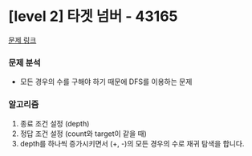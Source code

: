 # [level 2] 타겟 넘버 - 43165

[문제 링크](https://school.programmers.co.kr/learn/courses/30/lessons/43165?language=javascript)

### 문제 분석

- 모든 경우의 수를 구해야 하기 때문에 DFS를 이용하는 문제

### 알고리즘

1. 종료 조건 설정 (depth)
2. 정답 조건 설정 (count와 target이 같을 때)
3. depth를 하나씩 증가시키면서 (+, -)의 모든 경우의 수로 재귀 탐색을 합니다.
